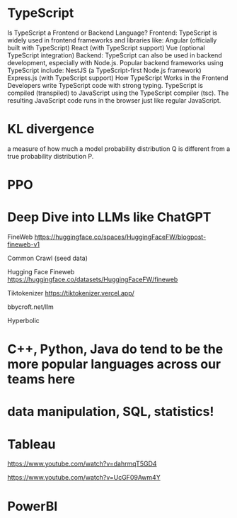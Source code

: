# TypeScript

Is TypeScript a Frontend or Backend Language?
Frontend: TypeScript is widely used in frontend frameworks and libraries like:
Angular (officially built with TypeScript)
React (with TypeScript support)
Vue (optional TypeScript integration)
Backend: TypeScript can also be used in backend development, especially with Node.js. Popular backend frameworks using TypeScript include:
NestJS (a TypeScript-first Node.js framework)
Express.js (with TypeScript support)
How TypeScript Works in the Frontend
Developers write TypeScript code with strong typing.
TypeScript is compiled (transpiled) to JavaScript using the TypeScript compiler (tsc).
The resulting JavaScript code runs in the browser just like regular JavaScript.


# KL divergence

 a measure of how much a model probability distribution Q is different from a true probability distribution P.


 # PPO




 # Deep Dive into LLMs like ChatGPT

 FineWeb
 https://huggingface.co/spaces/HuggingFaceFW/blogpost-fineweb-v1

 Common Crawl (seed data)

 Hugging Face Fineweb  https://huggingface.co/datasets/HuggingFaceFW/fineweb

 Tiktokenizer  https://tiktokenizer.vercel.app/

 bbycroft.net/llm

 Hyperbolic



 # C++, Python, Java do tend to be the more popular languages across our teams here


 # data manipulation, SQL, statistics!


 # Tableau

https://www.youtube.com/watch?v=dahrmqT5GD4

https://www.youtube.com/watch?v=UcGF09Awm4Y

 # PowerBI

 #